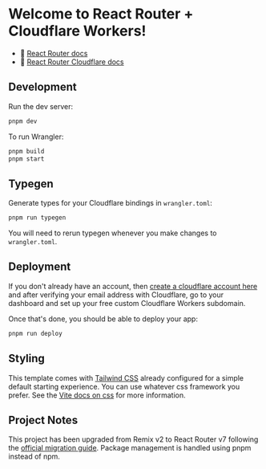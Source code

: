 # Welcome to React Router + Cloudflare Workers!

- 📖 [React Router docs](https://reactrouter.com/en/main)
- 📖 [React Router Cloudflare docs](https://reactrouter.com/en/main/guides/vite#cloudflare)

## Development

Run the dev server:

```sh
pnpm dev
```

To run Wrangler:

```sh
pnpm build
pnpm start
```

## Typegen

Generate types for your Cloudflare bindings in `wrangler.toml`:

```sh
pnpm run typegen
```

You will need to rerun typegen whenever you make changes to `wrangler.toml`.

## Deployment

If you don't already have an account, then [create a cloudflare account here](https://dash.cloudflare.com/sign-up) and after verifying your email address with Cloudflare, go to your dashboard and set up your free custom Cloudflare Workers subdomain.

Once that's done, you should be able to deploy your app:

```sh
pnpm run deploy
```

## Styling

This template comes with [Tailwind CSS](https://tailwindcss.com/) already configured for a simple default starting experience. You can use whatever css framework you prefer. See the [Vite docs on css](https://vitejs.dev/guide/features.html#css) for more information.

## Project Notes

This project has been upgraded from Remix v2 to React Router v7 following the [official migration guide](https://reactrouter.com/dev/upgrading/remix). Package management is handled using pnpm instead of npm.
